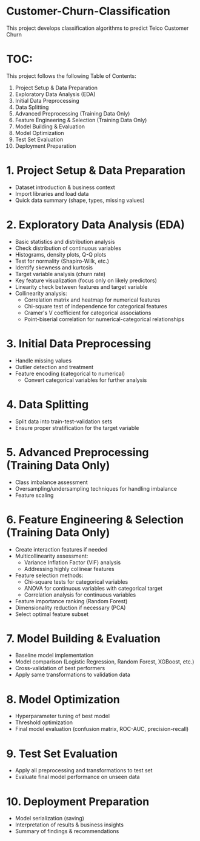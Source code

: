 # Customer-Churn-Classification
This project develops classification algorithms to predict Telco Customer Churn 


# TOC:
This project follows the following Table of Contents:
1. Project Setup & Data Preparation
2. Exploratory Data Analysis (EDA)
3. Initial Data Preprocessing
4. Data Splitting
5. Advanced Preprocessing (Training Data Only)
6. Feature Engineering & Selection (Training Data Only)
7. Model Building & Evaluation
8. Model Optimization
9. Test Set Evaluation
10. Deployment Preparation

# 1. Project Setup & Data Preparation

- Dataset introduction & business context
- Import libraries and load data
- Quick data summary (shape, types, missing values)

# 2. Exploratory Data Analysis (EDA)

- Basic statistics and distribution analysis
- Check distribution of continuous variables
- Histograms, density plots, Q-Q plots
- Test for normality (Shapiro-Wilk, etc.)
- Identify skewness and kurtosis
- Target variable analysis (churn rate)
- Key feature visualization (focus only on likely predictors)
- Linearity check between features and target variable
- Collinearity analysis:
  - Correlation matrix and heatmap for numerical features
  - Chi-square test of independence for categorical features
  - Cramer's V coefficient for categorical associations
  - Point-biserial correlation for numerical-categorical relationships


# 3. Initial Data Preprocessing

- Handle missing values
- Outlier detection and treatment
- Feature encoding (categorical to numerical)
    - Convert categorical variables for further analysis

# 4. Data Splitting

- Split data into train-test-validation sets
- Ensure proper stratification for the target variable

# 5. Advanced Preprocessing (Training Data Only)

- Class imbalance assessment
- Oversampling/undersampling techniques for handling imbalance
- Feature scaling

# 6. Feature Engineering & Selection (Training Data Only)

- Create interaction features if needed
- Multicollinearity assessment:
    - Variance Inflation Factor (VIF) analysis
    - Addressing highly collinear features
- Feature selection methods:
    - Chi-square tests for categorical variables
    - ANOVA for continuous variables with categorical target
    - Correlation analysis for continuous variables
- Feature importance ranking (Random Forest)
- Dimensionality reduction if necessary (PCA)
- Select optimal feature subset

# 7. Model Building & Evaluation

- Baseline model implementation
- Model comparison (Logistic Regression, Random Forest, XGBoost, etc.)
- Cross-validation of best performers
- Apply same transformations to validation data

# 8. Model Optimization

- Hyperparameter tuning of best model
- Threshold optimization
- Final model evaluation (confusion matrix, ROC-AUC, precision-recall)

# 9. Test Set Evaluation

- Apply all preprocessing and transformations to test set
- Evaluate final model performance on unseen data

# 10. Deployment Preparation

- Model serialization (saving)
- Interpretation of results & business insights
- Summary of findings & recommendations

